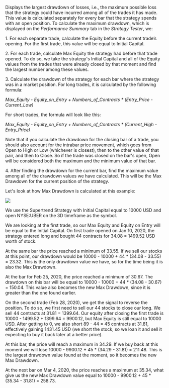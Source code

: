 Displays the largest drawdown of losses, i.e., the maximum possible loss that the strategy could have incurred among all of the trades it has made. This value is calculated separately for every bar that the strategy spends with an open position. To calculate the maximum drawdown, which is displayed on the _Performance Summary_ tab in the _Strategy Tester_, we:

1\. For each separate trade, calculate the Equity before the current trade’s opening. For the first trade, this value will be equal to Initial Capital.

2\. For each trade, calculate Max Equity the strategy had before that trade opened. To do so, we take the strategy's Initial Capital and all of the Equity values from the trades that were already closed by that moment and find the largest number among these values.

3\. Calculate the drawdown of the strategy for each bar where the strategy was in a market position. For long trades, it is calculated by the following formula:

_Max\_Equity - Equity\_on\_Entry + Numbers\_of\_Contracts \* (Entry\_Price - Current\_Low)_

For short trades, the formula will look like this:

_Max\_Equity - Equity\_on\_Entry + Numbers\_of\_Contracts \* (Current\_High - Entry\_Price)_

Note that if you calculate the drawdown for the closing bar of a trade, you should also account for the intrabar price movement, which goes from Open to High or Low (whichever is closest), then to the other value of that pair, and then to Close. So if the trade was closed on the bar's open, Open will be considered both the maximum and the minimum value of that bar.

4\. After finding the drawdown for the current bar, find the maximum value among all of the drawdown values we have calculated. This will be the Max Drawdown for the current position of the strategy.

Let's look at how Max Drawdown is calculated at this example:

![](https://s3.amazonaws.com/cdn.freshdesk.com/data/helpdesk/attachments/production/43380234196/original/XRo8dUyvXZbqm-z8LlEQ6CSbh6FEyYkeDw.png?1671444610)

We use the Supertrend Strategy with Initial Capital equal to 10000 USD and open NYSE:UBER on the 3D timeframe as the symbol.

We are looking at the first trade, so our Max Equity and Equity on Entry will be equal to the Initial Capital. On first trade opened on Jan 10, 2020, the strategy entered long and bought 44 contracts for 34.08 = 1499.52 USD worth of stock.

At the same bar the price reached a minimum of 33.55. If we sell our stocks at this point, our drawdown would be 10000 - 10000 + 44 \* (34.08 - 33.55) = 23.32. This is the only drawdown value we have, so for the time being it is also the Max Drawdown.

At the bar for Feb 25, 2020, the price reached a minimum of 30.67. The drawdown on this bar will be equal to 10000 - 10000 + 44 \* (34.08 - 30.67) = 150.04. This value also becomes the new Max Drawdown, since it is greater than the one found earlier.

On the second trade (Feb 28, 2020), we get the signal to reverse the position. To do so, we first need to sell our 44 stocks to close our long. We sell 44 contracts at 31.81 = 1399.64. Our equity after closing the first trade is 10000 - 1499.52 + 1399.64 = 9900.12, but Max Equity is still equal to 10000 USD. After getting to 0, we also short 89 - 44 = 45 contracts at 31.81, effectively gaining 1431.45 USD (we short the stock, so we loan it and sell it expecting to buy it back later at a better price).

At this bar, the price will reach a maximum in 34.29. If we buy back at this moment we will lose 10000 - 9900.12 + 45 \* (34.29 - 31.81) = 211.48. This is the largest drawdown value found at the moment, so it becomes the new Max Drawdown.

At the next bar on Mar 4, 2020, the price reaches a maximum at 35.34, what give us the new Max Drawdown value equal to 10000 - 9900.12 + 45 \* (35.34 - 31.81) = 258.73.